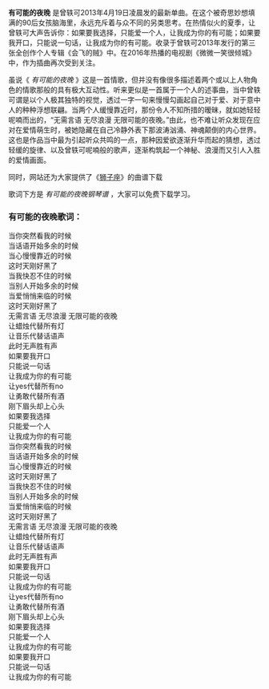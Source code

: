 

**有可能的夜晚**
是曾轶可2013年4月19日凌晨发的最新单曲。在这个被奇思妙想填满的90后女孩脑海里，永远充斥着与众不同的另类思考。在热情似火的夏季，让曾轶可大声告诉你：如果要我选择，只能爱一个人，让我成为你的有可能；如果要我开口，只能说一句话，让我成为你的有可能。收录于曾轶可2013年发行的第三张全创作个人专辑《会飞的贼》中。在2016年热播的电视剧《微微一笑很倾城》中，作为插曲再次受到关注。

虽说《 _有可能的夜晚_
》这是一首情歌，但并没有像很多描述着两个或以上人物角色的情歌那般的具有极大互动性。听来更似是一首属于一个人的述事曲，当中曾轶可谓是以个人极其独特的视觉，透过一字一句来慢慢勾画起自己对于爱、对于意中人的种种浮想联翩。当两个人缓慢靠近时，那份令人不知所措的暧昧，就如她轻轻呢喃而出的，“无需言语
无尽浪漫
无限可能的夜晚。”由此，也不难让听众发现在应对在爱情萌生时，被她隐藏在自己冷静外表下那波涛汹涌、神魂颠倒的内心世界。这也是作品当中最为引起听众共鸣的一点，那种因爱欲逐渐升华而起的猜想，透过轻缓的旋律、以及曾轶可呢喃般的歌声，逐渐构筑起一个神秘、浪漫而又引人入胜的爱情画面。

同时，网站还为大家提供了《[狮子座](Music-1918-狮子座---曾轶可.html "狮子座")》的曲谱下载

歌词下方是 _有可能的夜晚钢琴谱_ ，大家可以免费下载学习。

### 有可能的夜晚歌词：

当你突然看我的时候  
当话语开始多余的时候  
当心慢慢靠近的时候  
这时天刚好黑了  
当我快忍不住的时候  
当别人开始多余的时候  
当爱悄悄来临的时候  
这时天刚好黑了  
无需言语 无尽浪漫 无限可能的夜晚  
让蜡烛代替所有灯  
让音乐代替话语声  
此时无声胜有声  
如果要我开口  
只能说一句话  
让我成为你的有可能  
让yes代替所有no  
让勇敢代替所有酒  
刚下眉头却上心头  
如果要我选择  
只能爱一个人  
让我成为你的有可能  
当你突然看我的时候  
当话语开始多余的时候  
当心慢慢靠近的时候  
这时天刚好黑了  
当我快忍不住的时候  
当别人开始多余的时候  
当爱悄悄来临的时候  
这时天刚好黑了  
无需言语 无尽浪漫 无限可能的夜晚  
让蜡烛代替所有灯  
让音乐代替话语声  
此时无声胜有声  
如果要我开口  
只能说一句话  
让我成为你的有可能  
让yes代替所有no  
让勇敢代替所有酒  
刚下眉头却上心头  
如果要我选择  
只能爱一个人  
让我成为你的有可能  
如果要我开口  
只能说一句话  
让我成为你的有可能

